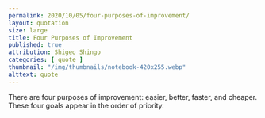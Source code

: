```yaml
---
permalink: 2020/10/05/four-purposes-of-improvement/
layout: quotation
size: large
title: Four Purposes of Improvement
published: true
attribution: Shigeo Shingo
categories: [ quote ]
thumbnail: "/img/thumbnails/notebook-420x255.webp"
alttext: quote
---
```


There are four purposes of improvement: easier, better, faster, and cheaper. 
These four goals appear in the order of priority.
